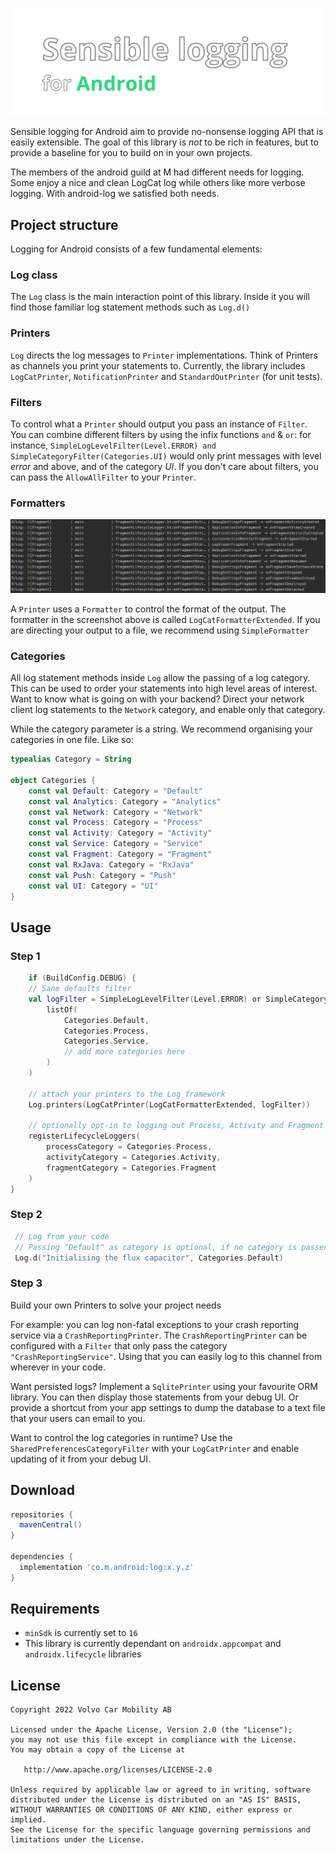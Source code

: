 ![header-image](header.png)

Sensible logging for Android aim to provide no-nonsense logging API that is easily extensible. 
The goal of this library is *not* to be rich in features, but to provide a baseline for you to build on in your own projects.

The members of the android guild at M had different needs for logging. Some enjoy a nice and clean LogCat log while others like more verbose logging.
With android-log we satisfied both needs.

## Project structure
Logging for Android consists of a few fundamental elements:

### Log class
The `Log` class is the main interaction point of this library. 
Inside it you will find those familiar log statement methods such as `Log.d()`

### Printers
`Log` directs the log messages to `Printer` implementations. Think of Printers as channels you print your statements to.
Currently, the library includes `LogCatPrinter`, `NotificationPrinter` and `StandardOutPrinter` (for unit tests).

### Filters
To control what a `Printer` should output you pass an instance of `Filter`. You can combine different filters by using the infix functions
`and` & `or`: for instance, `SimpleLogLevelFilter(Level.ERROR) and SimpleCategoryFilter(Categories.UI)` would only print messages with level *error* and above, and of the category *UI*.
If you don't care about filters, you can pass the `AllowAllFilter` to your `Printer`.

### Formatters
![formatter-screenshot](screenshot.png)

A `Printer` uses a `Formatter` to control the format of the output. The formatter in the screenshot above is called `LogCatFormatterExtended`. 
If you are directing your output to a file, we recommend using `SimpleFormatter`

### Categories
All log statement methods inside `Log` allow the passing of a log category. This can be used to order your statements into high level areas of interest.
Want to know what is going on with your backend? Direct your network client log statements to the `Network` category, and enable only that category.

While the category parameter is a string. We recommend organising your categories in one file. Like so:

```kotlin
typealias Category = String

object Categories {
    const val Default: Category = "Default"
    const val Analytics: Category = "Analytics"
    const val Network: Category = "Network"
    const val Process: Category = "Process"
    const val Activity: Category = "Activity"
    const val Service: Category = "Service"
    const val Fragment: Category = "Fragment"
    const val RxJava: Category = "RxJava"
    const val Push: Category = "Push"
    const val UI: Category = "UI"
}
```

## Usage

### Step 1
```kotlin
    if (BuildConfig.DEBUG) {
    // Sane defaults filter
    val logFilter = SimpleLogLevelFilter(Level.ERROR) or SimpleCategoryFilter(
        listOf(
            Categories.Default,
            Categories.Process,
            Categories.Service,
            // add more categories here
        )
    )

    // attach your printers to the Log framework
    Log.printers(LogCatPrinter(LogCatFormatterExtended, logFilter))

    // optionally opt-in to logging out Process, Activity and Fragment lifecycle methods
    registerLifecycleLoggers(
        processCategory = Categories.Process,
        activityCategory = Categories.Activity,
        fragmentCategory = Categories.Fragment
    )
}
```

### Step 2
```kotlin
 // Log from your code
 // Passing "Default" as category is optional, if no category is passed default will be used 
 Log.d("Initialising the flux capacitor", Categories.Default)
```

### Step 3
Build your own Printers to solve your project needs

For example: you can log non-fatal exceptions to your crash reporting service via a `CrashReportingPrinter`.
The `CrashReportingPrinter` can be configured with a `Filter` that only pass the category `"CrashReportingService"`.
Using that you can easily log to this channel from wherever in your code.

Want persisted logs? Implement a `SqlitePrinter` using your favourite ORM library. You can then display those statements from
your debug UI. Or provide a shortcut from your app settings to dump the database to a text file that your users can email to you.

Want to control the log categories in runtime? Use the `SharedPreferencesCategoryFilter` with your `LogCatPrinter` and enable updating of it from your debug UI.

## Download

```groovy
repositories {
  mavenCentral()
}

dependencies {
  implementation 'co.m.android:log:x.y.z'
}
```

## Requirements

 - `minSdk` is currently set to `16`
 - This library is currently dependant on `androidx.appcompat` and `androidx.lifecycle` libraries

## License

    Copyright 2022 Volvo Car Mobility AB

    Licensed under the Apache License, Version 2.0 (the "License");
    you may not use this file except in compliance with the License.
    You may obtain a copy of the License at

       http://www.apache.org/licenses/LICENSE-2.0

    Unless required by applicable law or agreed to in writing, software
    distributed under the License is distributed on an "AS IS" BASIS,
    WITHOUT WARRANTIES OR CONDITIONS OF ANY KIND, either express or implied.
    See the License for the specific language governing permissions and
    limitations under the License.
